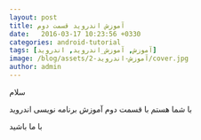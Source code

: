 ```yaml
---
layout: post
title: آموزش اندروید قسمت دوم
date:   2016-03-17 10:23:56 +0330
categories: android-tutorial
tags: [آموزش, آموزش_اندروید, اندروید]
image: /blog/assets/آموزش-اندروید-2/cover.jpg
author: admin
---
```


سلام

با شما هستم با قسمت دوم آموزش برنامه نویسی اندروید

با ما باشید